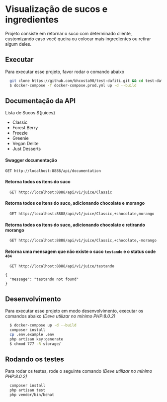 
# Visualização de sucos e ingredientes
Projeto consiste em retornar o suco com determinado cliente, customizando caso você queira ou colocar mais ingredientes ou retirar algum deles.


## Executar
Para executar esse projeto, favor rodar o comando abaixo

```bash
  git clone https://github.com/bhcosta90/test-dafiti.git && cd test-dafiti
  $ docker-compose -f docker-compose.prod.yml up -d --build
```

## Documentação da API
Lista de Sucos ${juices}
- Classic
- Forest Berry
- Freezie
- Greenie
- Vegan Delite
- Just Desserts

#### Swagger documentação
`GET http://localhost:8888/api/documentation`

#### Retorna todos os itens do suco

```http
  GET http://localhost:8888/api/v1/juice/Classic
```

#### Retorna todos os itens do suco, adicionando chocolate e morango
```http
  GET http://localhost:8888/api/v1/juice/Classic,+chocolate,morango
```

#### Retorna todos os itens do suco, adicionando chocolate e retirando morango
```http
  GET http://localhost:8888/api/v1/juice/Classic,+chocolate,-morango
```

#### Retorna uma mensagem que não existe o suco `testando` e o status code `404`
```http
  GET http://localhost:8888/api/v1/juice/testando
```
```
{
  "message": "testando not found"
}
```
## Desenvolvimento
Para executar esse projeto em modo desenvolvimento, executar os comandos abaixo *(Deve utilizar no mínimo PHP:8.0.2)*

```bash
  $ docker-compose up -d --build
  composer install
  cp .env.example .env
  php artisan key:generate
  $ chmod 777 -R storage/
```

## Rodando os testes
Para rodar os testes, rode o seguinte comando *(Deve utilizar no mínimo PHP:8.0.2)*

```bash
  composer install
  php artisan test
  php vendor/bin/behat
```
